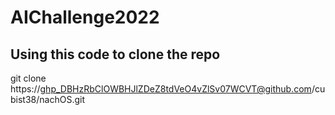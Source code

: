 # AIChallenge2022

## Using this code to clone the repo
git clone https://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@github.com/cubist38/nachOS.git